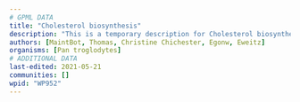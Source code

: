 ```yaml
---
# GPML DATA
title: "Cholesterol biosynthesis"
description: "This is a temporary description for Cholesterol biosynthesis"
authors: [MaintBot, Thomas, Christine Chichester, Egonw, Eweitz]
organisms: [Pan troglodytes]
# ADDITIONAL DATA
last-edited: 2021-05-21
communities: []
wpid: "WP952"
---
```

